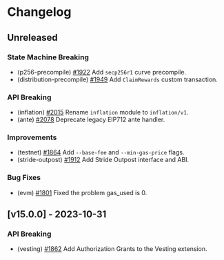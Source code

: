 <!--
Some comments at head of file...
-->
# Changelog

## Unreleased

### State Machine Breaking

- (p256-precompile) [#1922](https://github.com/evmos/evmos/pull/1922) Add `secp256r1` curve precompile.
- (distribution-precompile) [#1949](https://github.com/evmos/evmos/pull/1949) Add `ClaimRewards` custom transaction.

### API Breaking

- (inflation) [#2015](https://github.com/evmos/evmos/pull/2015) Rename `inflation` module to `inflation/v1`.
- (ante) [#2078](https://github.com/evmos/evmos/pull/2078) Deprecate legacy EIP712 ante handler.

### Improvements

- (testnet) [\#1864](https://github.com/evmos/evmos/pull/1864) Add `--base-fee` and `--min-gas-price` flags.
- (stride-outpost) [#1912](https://github.com/evmos/evmos/pull/1912) Add Stride Outpost interface and ABI.

### Bug Fixes

- (evm) [#1801](https://github.com/evmos/evmos/pull/1801) Fixed the problem gas_used is 0.

## [v15.0.0] - 2023-10-31

### API Breaking

- (vesting) [#1862](https://github.com/evmos/evmos/pull/1862) Add Authorization Grants to the Vesting extension.

